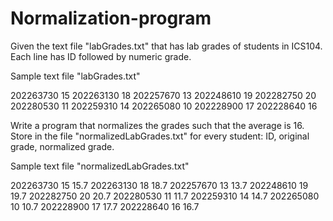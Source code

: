# Normalization-program

Given the text file "labGrades.txt" that has lab grades of students in ICS104.
Each line has ID followed by numeric grade.

Sample text file "labGrades.txt"

202263730 15
202263130 18
202257670 13
202248610 19
202282750 20
202280530 11
202259310 14
202265080 10
202228900 17
202228640 16

Write a program that normalizes the grades such that the average is 16. Store in the file "normalizedLabGrades.txt" for every student: ID, original grade, normalized grade.

Sample text file "normalizedLabGrades.txt"


202263730 15 15.7
202263130 18 18.7
202257670 13 13.7
202248610 19 19.7
202282750 20 20.7
202280530 11 11.7
202259310 14 14.7
202265080 10 10.7
202228900 17 17.7
202228640 16 16.7
